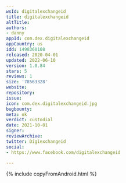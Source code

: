 ```yaml
---
wsId: digitalexchangeid
title: digitalexchangeid
altTitle: 
authors:
- danny
appId: com.dex.digitalexchangeid
appCountry: us
idd: 1498360108
released: 2020-04-01
updated: 2022-06-10
version: 1.0.84
stars: 5
reviews: 1
size: '78563328'
website: 
repository: 
issue: 
icon: com.dex.digitalexchangeid.jpg
bugbounty: 
meta: ok
verdict: custodial
date: 2021-10-01
signer: 
reviewArchive: 
twitter: Digiexchangeid
social:
- https://www.facebook.com/digitalexchangeid

---
```


 {% include copyFromAndroid.html %}
